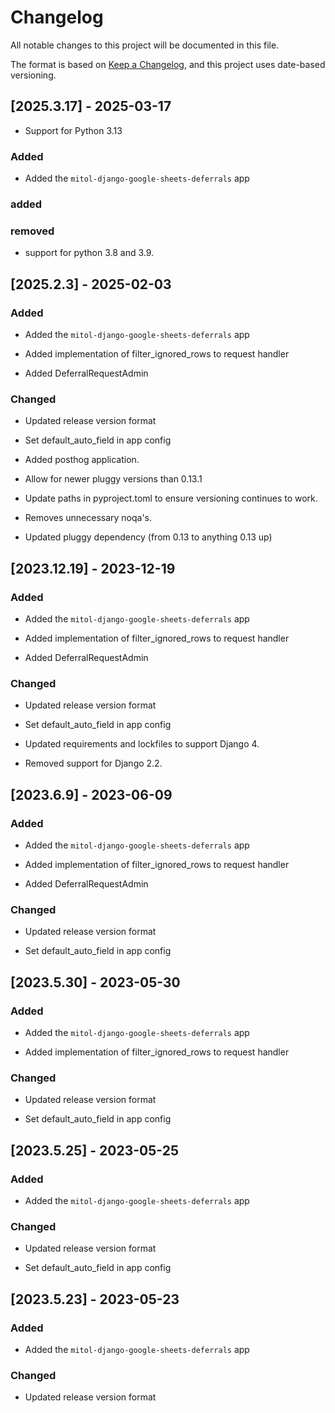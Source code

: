 # Changelog
All notable changes to this project will be documented in this file.

The format is based on [Keep a Changelog](https://keepachangelog.com/en/1.0.0/),
and this project uses date-based versioning.

<!-- scriv-insert-here -->

<a id='changelog-2025.3.17'></a>
## [2025.3.17] - 2025-03-17

- Support for Python 3.13

### Added

- Added the `mitol-django-google-sheets-deferrals` app

### added

### removed

- support for python 3.8 and 3.9.

<a id='changelog-2025.2.3'></a>
## [2025.2.3] - 2025-02-03

### Added

- Added the `mitol-django-google-sheets-deferrals` app

- Added implementation of filter_ignored_rows to request handler

- Added DeferralRequestAdmin

### Changed

- Updated release version format

- Set default_auto_field in app config

- Added posthog application.

- Allow for newer pluggy versions than 0.13.1

- Update paths in pyproject.toml to ensure versioning continues to work.

- Removes unnecessary noqa's.

- Updated pluggy dependency (from 0.13 to anything 0.13 up)

<a id='changelog-2023.12.19'></a>
## [2023.12.19] - 2023-12-19

### Added

- Added the `mitol-django-google-sheets-deferrals` app

- Added implementation of filter_ignored_rows to request handler

- Added DeferralRequestAdmin

### Changed

- Updated release version format

- Set default_auto_field in app config

- Updated requirements and lockfiles to support Django 4.
- Removed support for Django 2.2.

<a id='changelog-2023.6.9'></a>
## [2023.6.9] - 2023-06-09

### Added

- Added the `mitol-django-google-sheets-deferrals` app

- Added implementation of filter_ignored_rows to request handler

- Added DeferralRequestAdmin

### Changed

- Updated release version format

- Set default_auto_field in app config

<a id='changelog-2023.5.30'></a>
## [2023.5.30] - 2023-05-30

### Added

- Added the `mitol-django-google-sheets-deferrals` app

- Added implementation of filter_ignored_rows to request handler

### Changed

- Updated release version format

- Set default_auto_field in app config

<a id='changelog-2023.5.25'></a>
## [2023.5.25] - 2023-05-25

### Added

- Added the `mitol-django-google-sheets-deferrals` app

### Changed

- Updated release version format

- Set default_auto_field in app config

<a id='changelog-2023.5.23'></a>
## [2023.5.23] - 2023-05-23

### Added

- Added the `mitol-django-google-sheets-deferrals` app

### Changed

- Updated release version format
